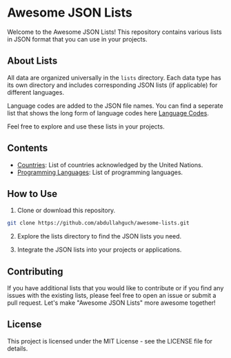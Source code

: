 # Awesome JSON Lists

Welcome to the Awesome JSON Lists! This repository contains various lists in JSON format that you can use in your projects.

## About Lists

All data are organized universally in the `lists` directory. Each data type has its own directory and includes corresponding JSON lists (if applicable) for different languages. 

Language codes are added to the JSON file names. You can find a seperate list that shows the long form of language codes here [Language Codes](language_codes.json).

Feel free to explore and use these lists in your projects.

## Contents

- [Countries](lists/countries): List of countries acknowledged by the United Nations.
- [Programming Languages](lists/programming-languages): List of programming languages.

## How to Use

1. Clone or download this repository.

```bash
git clone https://github.com/abdullahguch/awesome-lists.git
```

2. Explore the lists directory to find the JSON lists you need.

3. Integrate the JSON lists into your projects or applications.

## Contributing

If you have additional lists that you would like to contribute or if you find any issues with the existing lists, please feel free to open an issue or submit a pull request. Let's make "Awesome JSON Lists" more awesome together!

## License

This project is licensed under the MIT License - see the LICENSE file for details.